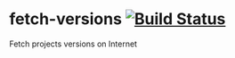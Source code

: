 # fetch-versions [![Build Status](https://travis-ci.org/Filirom1/fetch-versions.svg)](https://travis-ci.org/Filirom1/fetch-versions)
Fetch projects versions on Internet
